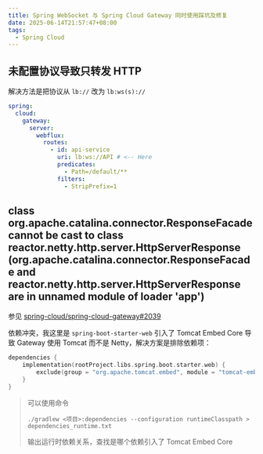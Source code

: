 ```yaml
---
title: Spring WebSocket 与 Spring Cloud Gateway 同时使用踩坑及修复
date: 2025-06-14T21:57:47+08:00
tags:
  - Spring Cloud
---
```

## 未配置协议导致只转发 HTTP

解决方法是把协议从 `lb://` 改为 `lb:ws(s)://`

```yaml
spring:
  cloud:
    gateway:
      server:
        webflux:
          routes:
            - id: api-service
              uri: lb:ws://API # <-- Here
              predicates:
                - Path=/default/**
              filters:
                - StripPrefix=1
```

## class org.apache.catalina.connector.ResponseFacade cannot be cast to class reactor.netty.http.server.HttpServerResponse (org.apache.catalina.connector.ResponseFacade and reactor.netty.http.server.HttpServerResponse are in unnamed module of loader 'app')

参见 [spring-cloud/spring-cloud-gateway#2039](https://github.com/spring-cloud/spring-cloud-gateway/issues/2039)

依赖冲突，我这里是 `spring-boot-starter-web` 引入了 Tomcat Embed Core 导致 Gateway 使用 Tomcat 而不是 Netty，解决方案是排除依赖项：

```kts
dependencies {
    implementation(rootProject.libs.spring.boot.starter.web) {
        exclude(group = "org.apache.tomcat.embed", module = "tomcat-embed-core") // <-- Here
    }
}
```

> 可以使用命令
>
> ```shell
> ./gradlew <项目>:dependencies --configuration runtimeClasspath > dependencies_runtime.txt
> ```
>
> 输出运行时依赖关系，查找是哪个依赖引入了 Tomcat Embed Core
